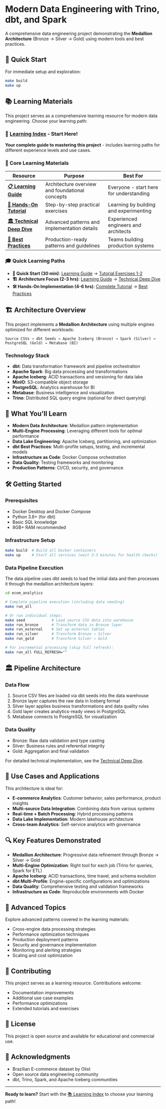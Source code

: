 # Modern Data Engineering with Trino, dbt, and Spark

A comprehensive data engineering project demonstrating the **Medallion Architecture** (Bronze → Silver → Gold) using modern tools and best practices.

## 🚀 Quick Start

For immediate setup and exploration:

```bash
make build
make up
```

## 📚 Learning Materials

This project serves as a comprehensive learning resource for modern data engineering. Choose your learning path:

### 🎯 [Learning Index](./LEARNING_INDEX.md) - Start Here!
**Your complete guide to mastering this project** - includes learning paths for different experience levels and use cases.

### 📖 Core Learning Materials

| Resource | Purpose | Best For |
|----------|---------|----------|
| **[📋 Learning Guide](./docs/LEARNING_GUIDE.md)** | Architecture overview and foundational concepts | Everyone - start here for understanding |
| **[🔧 Hands-On Tutorial](./docs/HANDS_ON_TUTORIAL.md)** | Step-by-step practical exercises | Learning by building and experimenting |
| **[🏛️ Technical Deep Dive](./docs/TECHNICAL_DEEP_DIVE.md)** | Advanced patterns and implementation details | Experienced engineers and architects |
| **[📖 Best Practices](./docs/BEST_PRACTICES.md)** | Production-ready patterns and guidelines | Teams building production systems |

### 🎓 Quick Learning Paths

- **🚀 Quick Start (30 min)**: [Learning Guide](./docs/LEARNING_GUIDE.md) → [Tutorial Exercises 1-2](./docs/HANDS_ON_TUTORIAL.md)
- **🏗️ Architecture Focus (2-3 hrs)**: [Learning Guide](./docs/LEARNING_GUIDE.md) → [Technical Deep Dive](./docs/TECHNICAL_DEEP_DIVE.md)
- **🛠️ Hands-On Implementation (4-6 hrs)**: [Complete Tutorial](./docs/HANDS_ON_TUTORIAL.md) → [Best Practices](./docs/BEST_PRACTICES.md)

## 🏗️ Architecture Overview

This project implements a **Medallion Architecture** using multiple engines optimized for different workloads:

```
Source CSVs → dbt Seeds → Apache Iceberg (Bronze) → Spark (Silver) → PostgreSQL (Gold) → Metabase (BI)
```

### Technology Stack
- **dbt**: Data transformation framework and pipeline orchestration
- **Apache Spark**: Big data processing and transformations
- **Apache Iceberg**: ACID transactions and versioning for data lake
- **MinIO**: S3-compatible object storage
- **PostgreSQL**: Analytics warehouse for BI
- **Metabase**: Business intelligence and visualization
- **Trino**: Distributed SQL query engine (optional for direct querying)

## 🎯 What You'll Learn

- **Modern Data Architecture**: Medallion pattern implementation
- **Multi-Engine Processing**: Leveraging different tools for optimal performance
- **Data Lake Engineering**: Apache Iceberg, partitioning, and optimization
- **dbt Best Practices**: Multi-profile setups, testing, and incremental models
- **Infrastructure as Code**: Docker Compose orchestration
- **Data Quality**: Testing frameworks and monitoring
- **Production Patterns**: CI/CD, security, and governance

## 🛠️ Getting Started

### Prerequisites
- Docker Desktop and Docker Compose
- Python 3.8+ (for dbt)
- Basic SQL knowledge
- 8GB+ RAM recommended

### Infrastructure Setup
```bash
make build  # Build all Docker containers
make up     # Start all services (wait 2-3 minutes for health checks)
```

### Data Pipeline Execution

The data pipeline uses dbt seeds to load the initial data and then processes it through the medallion architecture layers:

```bash
cd ecom_analytics

# Complete pipeline execution (including data seeding)
make run_all

# Or run individual steps:
make seed            # Load source CSV data into warehouse
make run_bronze      # Transform data in Bronze layer
make run_external    # Set up external tables
make run_silver      # Transform Bronze → Silver
make run_gold        # Transform Silver → Gold

# For incremental processing (skip full refresh):
make run_all FULL_REFRESH=""
```

## 🏛️ Pipeline Architecture

### Data Flow
1. Source CSV files are loaded via dbt seeds into the data warehouse
2. Bronze layer captures the raw data in Iceberg format
3. Silver layer applies business transformations and data quality rules
4. Gold layer creates analytics-ready views in PostgreSQL
5. Metabase connects to PostgreSQL for visualization

### Data Quality
- Bronze: Raw data validation and type casting
- Silver: Business rules and referential integrity
- Gold: Aggregation and final validation

For detailed technical implementation, see the [Technical Deep Dive](./docs/TECHNICAL_DEEP_DIVE.md).

## 🎯 Use Cases and Applications

This architecture is ideal for:
- **E-commerce Analytics**: Customer behavior, sales performance, product insights
- **Multi-source Data Integration**: Combining data from various systems
- **Real-time + Batch Processing**: Hybrid processing patterns
- **Data Lake Implementation**: Modern lakehouse architecture
- **Cross-team Analytics**: Self-service analytics with governance

## 🔍 Key Features Demonstrated

- **Medallion Architecture**: Progressive data refinement through Bronze → Silver → Gold
- **Multi-Engine Optimization**: Right tool for each job (Trino for queries, Spark for ETL)
- **Apache Iceberg**: ACID transactions, time travel, and schema evolution
- **dbt Multi-Profile**: Engine-specific configurations and optimizations
- **Data Quality**: Comprehensive testing and validation frameworks
- **Infrastructure as Code**: Reproducible environments with Docker

## 🚀 Advanced Topics

Explore advanced patterns covered in the learning materials:
- Cross-engine data processing strategies
- Performance optimization techniques  
- Production deployment patterns
- Security and governance implementation
- Monitoring and alerting strategies
- Scaling and cost optimization

## 🤝 Contributing

This project serves as a learning resource. Contributions welcome:
- Documentation improvements
- Additional use case examples
- Performance optimizations
- Extended tutorials and exercises

## 📄 License

This project is open source and available for educational and commercial use.

## 🙏 Acknowledgments

- Brazilian E-commerce dataset by Olist
- Open source data engineering community
- dbt, Trino, Spark, and Apache Iceberg communities

---

**Ready to learn?** Start with the [📚 Learning Index](./docs/LEARNING_INDEX.md) to choose your learning path!
